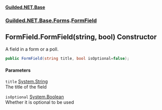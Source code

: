 
#### [Guilded.NET.Base](index 'index')
### [Guilded.NET.Base.Forms](index#Guilded_NET_Base_Forms 'Guilded.NET.Base.Forms').[FormField](FormField 'Guilded.NET.Base.Forms.FormField')
## FormField.FormField(string, bool) Constructor
A field in a form or a poll.  
```csharp
public FormField(string title, bool isOptional=false);
```

#### Parameters
<a name='Guilded_NET_Base_Forms_FormField_FormField(string_bool)_title'></a>
`title` [System.String](https://docs.microsoft.com/en-us/dotnet/api/System.String 'System.String')  
The title of the field
  
<a name='Guilded_NET_Base_Forms_FormField_FormField(string_bool)_isOptional'></a>
`isOptional` [System.Boolean](https://docs.microsoft.com/en-us/dotnet/api/System.Boolean 'System.Boolean')  
Whether it is optional to be used
  
